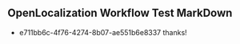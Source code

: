 ## OpenLocalization Workflow Test MarkDown
* e711bb6c-4f76-4274-8b07-ae551b6e8337 thanks!

<!--HONumber=Jul16_HO4-->



